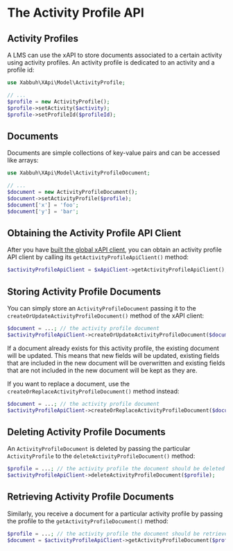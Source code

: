 The Activity Profile API
========================

Activity Profiles
-----------------

A LMS can use the xAPI to store documents associated to a certain activity using
activity profiles. An activity profile is dedicated to an activity and a profile
id:

```php
use Xabbuh\XApi\Model\ActivityProfile;

// ...
$profile = new ActivityProfile();
$profile->setActivity($activity);
$profile->setProfileId($profileId);
```

Documents
---------

Documents are simple collections of key-value pairs and can be accessed like arrays:

```php
use Xabbuh\XApi\Model\ActivityProfileDocument;

// ...
$document = new ActivityProfileDocument();
$document->setActivityProfile($profile);
$document['x'] = 'foo';
$document['y'] = 'bar';
```

Obtaining the Activity Profile API Client
-----------------------------------------

After you have [built the global xAPI client](client.md), you can obtain an activity
profile API client by calling its ``getActivityProfileApiClient()`` method:

```php
$activityProfileApiClient = $xApiClient->getActivityProfileApiClient();
```

Storing Activity Profile Documents
----------------------------------

You can simply store an ``ActivityProfileDocument`` passing it to the
``createOrUpdateActivityProfileDocument()`` method of the xAPI client:

```php
$document = ...; // the activity profile document
$activityProfileApiClient->createOrUpdateActivityProfileDocument($document);
```

If a document already exists for this activity profile, the existing document will
be updated. This means that new fields will be updated, existing fields that are
included in the new document will be overwritten and existing fields that are
not included in the new document will be kept as they are.

If you want to replace a document, use the ``createOrReplaceActivityProfileDocument()``
method instead:

```php
$document = ...; // the activity profile document
$activityProfileApiClient->createOrReplaceActivityProfileDocument($document);
```

Deleting Activity Profile Documents
-----------------------------------

An ``ActivityProfileDocument`` is deleted by passing the particular ``ActivityProfile``
to the ``deleteActivityProfileDocument()`` method:

```php
$profile = ...; // the activity profile the document should be deleted from
$activityProfileApiClient->deleteActivityProfileDocument($profile);
```

Retrieving Activity Profile Documents
-------------------------------------

Similarly, you receive a document for a particular activity profile by passing
the profile to the ``getActivityProfileDocument()`` method:

```php
$profile = ...; // the activity profile the document should be retrieved from
$document = $activityProfileApiClient->getActivityProfileDocument($profile);
```

